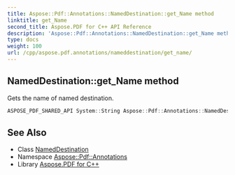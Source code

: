 ```yaml
---
title: Aspose::Pdf::Annotations::NamedDestination::get_Name method
linktitle: get_Name
second_title: Aspose.PDF for C++ API Reference
description: 'Aspose::Pdf::Annotations::NamedDestination::get_Name method. Gets the name of named destination in C++.'
type: docs
weight: 100
url: /cpp/aspose.pdf.annotations/nameddestination/get_name/
---
```

## NamedDestination::get_Name method


Gets the name of named destination.

```cpp
ASPOSE_PDF_SHARED_API System::String Aspose::Pdf::Annotations::NamedDestination::get_Name()
```

## See Also

* Class [NamedDestination](../)
* Namespace [Aspose::Pdf::Annotations](../../)
* Library [Aspose.PDF for C++](../../../)
